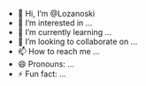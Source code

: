 - 👋 Hi, I’m @Lozanoski
- 👀 I’m interested in ...
- 🌱 I’m currently learning ...
- 💞️ I’m looking to collaborate on ...
- 📫 How to reach me ...
- 😄 Pronouns: ...
- ⚡ Fun fact: ...

<!---
Lozanoski/Lozanoski is a ✨ special ✨ repository because its `README.md` (this file) appears on your GitHub profile.
You can click the Preview link to take a look at your changes.
--->
